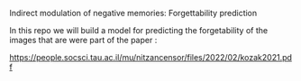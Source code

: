 Indirect modulation of negative memories: Forgettability prediction

In this repo we will build a model for predicting the forgetability of the images that are were part of the paper :

https://people.socsci.tau.ac.il/mu/nitzancensor/files/2022/02/kozak2021.pdf
